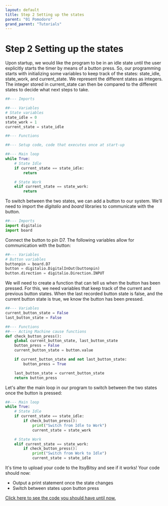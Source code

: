 ```yaml
---
layout: default
title: Step 2 Setting up the states
parent: "01 Pomodoro"
grand_parent: "Tutorials"
---
```


# Step 2 Setting up the states
Upon startup, we would like the program to be in an idle state until the user explicitly starts the timer by means of a button press. So, our programming starts with initializing some variables to keep track of the states: state_idle, state_work, and current_state. We represent the different states as integers. The integer stored in current_state can then be compared to the different states to decide what next steps to take. 

```python
##--- Imports

##--- Variables
# State variables
state_idle = 0
state_work = 1
current_state = state_idle

##--- Functions

##--- Setup code, code that executes once at start-up

##--- Main loop
while True:
    # State Idle
    if current_state == state_idle:
        return

    # State Work
    elif current_state == state_work:
        return

```

To switch between the two states, we can add a button to our system. We'll need to import the *digitalio* and *board* libraries to communicate with the button.

```python
##--- Imports
import digitalio
import board

```

Connect the button to pin D7. The following variables allow for communication with the button:

```python
##--- Variables
# Button variables
buttonpin = board.D7
button = digitalio.DigitalInOut(buttonpin)
button.direction = digitalio.Direction.INPUT

```

We will need to create a function that can tell us when the button has been pressed. For this, we need variables that keep track of the current and previous button states. When the last recorded button state is false, and the current button state is true, we know the button has been pressed.

```python
##--- Variables
current_button_state = False
last_button_state = False

##--- Functions
##--- Acting Machine cause functions
def check_button_press():
    global current_button_state, last_button_state
    button_press = False
    current_button_state = button.value

    if current_button_state and not last_button_state:
        button_press = True

    last_button_state = current_button_state
    return button_press

```

Let's alter the main loop in our program to switch between the two states once the button is pressed:

```python
##--- Main loop
while True:
    # State Idle
    if current_state == state_idle:
        if check_button_press():
            print("Switch from Idle to Work") 
            current_state = state_work

    # State Work
    elif current_state == state_work:
        if check_button_press():
            print("Switch from Work to Idle") 
            current_state = state_idle

```

It's time to upload your code to the ItsyBitsy and see if it works! Your code should now:

 - Output a print statement once the state changes
 - Switch between states upon button press
 
[Click here to see the code you should have until now.](https://id-studiolab.github.io/Digital-Interfaces/tutorials/01-pomodoro/step2-code.html)